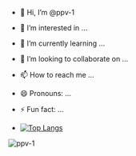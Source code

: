- 👋 Hi, I’m @ppv-1
- 👀 I’m interested in ...
- 🌱 I’m currently learning ...
- 💞️ I’m looking to collaborate on ...
- 📫 How to reach me ...
- 😄 Pronouns: ...
- ⚡ Fun fact: ...

- [![Top Langs](https://github-readme-stats.vercel.app/api/top-langs/?username=ppv-1)](https://github.com/ppv-1/github-readme-stats)
<p><img align="center" src="https://github-readme-streak-stats.herokuapp.com/?user=ppv-1&theme=dracula" alt="ppv-1" /></p>
<!---
ppv-1/ppv-1 is a ✨ special ✨ repository because its `README.md` (this file) appears on your GitHub profile.
You can click the Preview link to take a look at your changes.
--->
